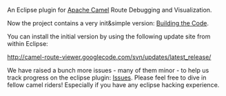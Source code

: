 An Eclipse plugin for [Apache Camel](http://activemq.apache.org/camel/) Route Debugging and Visualization.

Now the project contains a very init&simple version:
[Building the Code](http://code.google.com/p/camel-route-viewer/wiki/BuildingTheCode).

You can install the initial version by using the following update site from within Eclipse:

http://camel-route-viewer.googlecode.com/svn/updates/latest_release/

We have raised a bunch more issues - many of them minor - to help us track progress on the eclipse plugin:
[Issues](http://code.google.com/p/camel-route-viewer/issues/list).
Please feel free to dive in fellow camel riders! Especially if you have any eclipse hacking experience.
